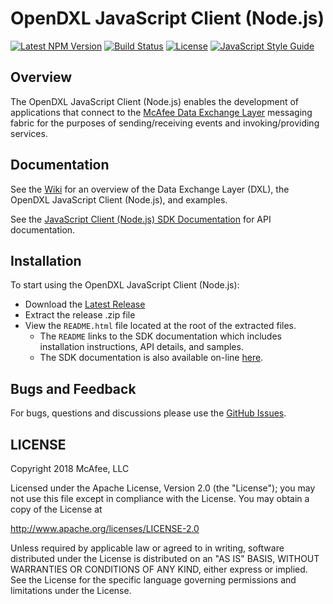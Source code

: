 # OpenDXL JavaScript Client (Node.js)
[![Latest NPM Version](https://img.shields.io/npm/v/@opendxl/dxl-client.svg)](https://www.npmjs.com/package/@opendxl/dxl-client)
[![Build Status](https://img.shields.io/travis/opendxl/opendxl-client-javascript/master.svg)](https://travis-ci.org/opendxl/opendxl-client-javascript)
[![License](https://img.shields.io/badge/License-Apache%202.0-blue.svg)](https://opensource.org/licenses/Apache-2.0)
[![JavaScript Style Guide](https://img.shields.io/badge/code_style-standard-brightgreen.svg)](https://standardjs.com)

## Overview

The OpenDXL JavaScript Client (Node.js) enables the development of applications
that connect to the
[McAfee Data Exchange Layer](http://www.mcafee.com/us/solutions/data-exchange-layer.aspx)
messaging fabric for the purposes of sending/receiving events and
invoking/providing services.

## Documentation

See the [Wiki](https://github.com/opendxl/opendxl-client-javascript/wiki)
for an overview of the Data Exchange Layer (DXL), the OpenDXL JavaScript Client
(Node.js), and examples.

See the
[JavaScript Client (Node.js) SDK Documentation](https://opendxl.github.io/opendxl-client-javascript/jsdoc)
for API documentation.

## Installation

To start using the OpenDXL JavaScript Client (Node.js):

* Download the [Latest Release](https://github.com/opendxl/opendxl-client-javascript/releases/latest)
* Extract the release .zip file
* View the `README.html` file located at the root of the extracted files.
  * The `README` links to the SDK documentation which includes installation instructions, API details, and samples.
  * The SDK documentation is also available on-line [here](https://opendxl.github.io/opendxl-client-javascript/jsdoc).

## Bugs and Feedback

For bugs, questions and discussions please use the
[GitHub Issues](https://github.com/opendxl/opendxl-client-javascript/issues).

## LICENSE

Copyright 2018 McAfee, LLC

Licensed under the Apache License, Version 2.0 (the "License"); you may not use
this file except in compliance with the License. You may obtain a copy of the
License at

http://www.apache.org/licenses/LICENSE-2.0

Unless required by applicable law or agreed to in writing, software distributed
under the License is distributed on an "AS IS" BASIS, WITHOUT WARRANTIES OR
CONDITIONS OF ANY KIND, either express or implied. See the License for the
specific language governing permissions and limitations under the License.

